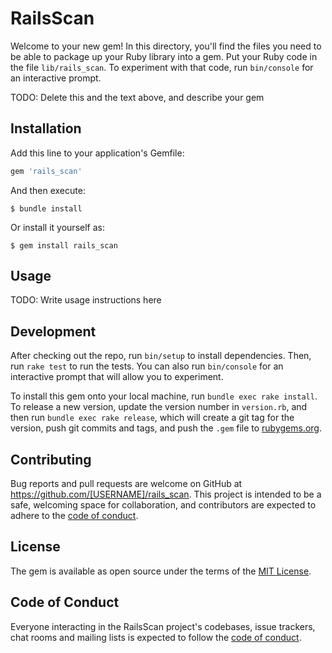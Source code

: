 # RailsScan

Welcome to your new gem! In this directory, you'll find the files you need to be able to package up your Ruby library into a gem. Put your Ruby code in the file `lib/rails_scan`. To experiment with that code, run `bin/console` for an interactive prompt.

TODO: Delete this and the text above, and describe your gem

## Installation

Add this line to your application's Gemfile:

```ruby
gem 'rails_scan'
```

And then execute:

    $ bundle install

Or install it yourself as:

    $ gem install rails_scan

## Usage

TODO: Write usage instructions here

## Development

After checking out the repo, run `bin/setup` to install dependencies. Then, run `rake test` to run the tests. You can also run `bin/console` for an interactive prompt that will allow you to experiment.

To install this gem onto your local machine, run `bundle exec rake install`. To release a new version, update the version number in `version.rb`, and then run `bundle exec rake release`, which will create a git tag for the version, push git commits and tags, and push the `.gem` file to [rubygems.org](https://rubygems.org).

## Contributing

Bug reports and pull requests are welcome on GitHub at https://github.com/[USERNAME]/rails_scan. This project is intended to be a safe, welcoming space for collaboration, and contributors are expected to adhere to the [code of conduct](https://github.com/[USERNAME]/rails_scan/blob/master/CODE_OF_CONDUCT.md).


## License

The gem is available as open source under the terms of the [MIT License](https://opensource.org/licenses/MIT).

## Code of Conduct

Everyone interacting in the RailsScan project's codebases, issue trackers, chat rooms and mailing lists is expected to follow the [code of conduct](https://github.com/[USERNAME]/rails_scan/blob/master/CODE_OF_CONDUCT.md).
